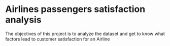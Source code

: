 # Airlines passengers satisfaction analysis
The objectives of this project is to analyze the dataset and get to know what factors lead to customer satisfaction for an Airline
